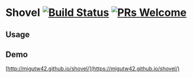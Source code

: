 # Shovel [![Build Status](https://travis-ci.org/migutw42/shovel.svg?branch=master)](https://travis-ci.org/migutw42/shovel) [![PRs Welcome](https://img.shields.io/badge/PRs-welcome-brightgreen.svg)](CONTRIBUTING.md#pull-requests)

## Usage

## Demo
[http://migutw42.github.io/shovel/](https://migutw42.github.io/shovel/)